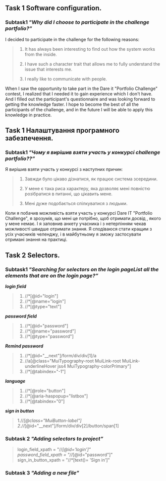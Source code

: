 ## **Task 1 Software configuration.**
### Subtask1 ***"Why did I choose to participate in the challenge portfolio?”***

I decided to participate in the challenge for the following reasons:
> 1.  It has always been interesting to find out how the system works from the inside.
> 
> 2. I have such a character trait that allows me to fully understand the issue that interests me.
> 3. I really like to communicate with people.
> 
When I saw the opportunity to take part in the Dare it "Portfolio Challenge" contest, I realized that I needed it to gain experience
which I don't have. And I filled out the participant's questionnaire and was looking forward to getting the knowledge faster. I hope to become the best of all the participants of the challenge, and in the future I will be able to apply this knowledge in practice.

## **Task 1 Налаштування програмного забезпечення.**
### Subtask1 ***"Чому я вирішив взяти участь у конкурсі challenge portfolio??”***

Я вирішив взяти участь у конкурсі з наступних причин:
> 1.  Завжди було цікаво дізнатися, як працює система зсередини.
> 
> 2. У мене є така риса характеру, яка дозволяє мені повністю розібратися в питанні, що цікавить мене.
> 3. Мені дуже подобається спілкуватися з людьми.


Коли я побачив можливість взяти участь у конкурсі Dare IT "Portfolio Challenge", я зрозумів, що мені це потрібно, щоб отримати досвід
, якого у мене немає. І я заповнив анкету учасника i з нетерпінням чекав можливості швидше отримати знання. Я сподіваюся стати кращим з усіх учасників челенджу, і в майбутньому я зможу застосувати отримані знання на практиці.


## **Task 2 Selectors.**
### Subtask1 ***"Searching for selectors on the login pageList all the elements that are on the login page?”***

***login field***
>1.  //*[@id="login"]
>2. //*[@name="login"]
>3. //*[@type="text"]

***password field***
>1. //*[@id="password"]
>2. //*[@name="password"]
>3. //*[@type="password"]


***Remind password***
>1. //*[@id="__next"]/form/div/div[1]/a
>2. //a[@class="MuiTypography-root MuiLink-root MuiLink-underlineHover jss4 MuiTypography-colorPrimary"]
>3. //*[@tabindex="-1"]

***language***
>1. //*[@role="button"]
>2. //*[@aria-haspopup="listbox"]
>3. //*[@tabindex="0"]


***sign in button***
>1.//*[@class="MuiButton-label"]
>2.//*[@id="__next"]/form/div/div[2]/button/span[1]

### Subtask 2 ***"Adding selectors to project”***
>login_field_xpath = "//*[@id='login']"  
>password_field_xpath = "//*[@id="password"]"  
>sign_in_button_xpath = "//*[text()= 'Sign in']"

### Subtask 3 ***"Adding a new file”***
